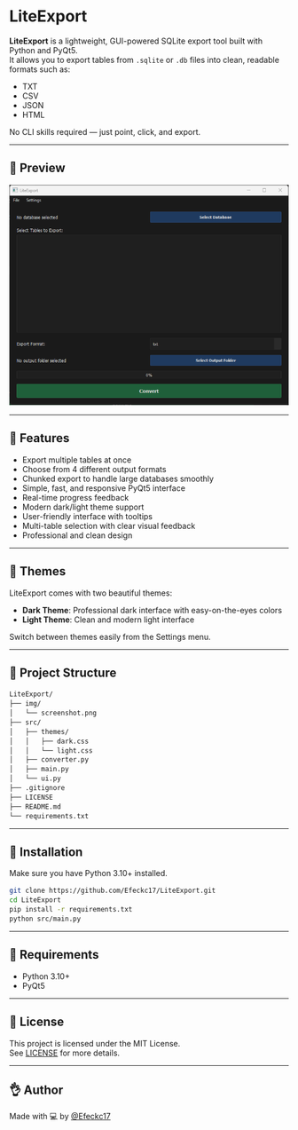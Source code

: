 # LiteExport

**LiteExport** is a lightweight, GUI-powered SQLite export tool built with Python and PyQt5.  
It allows you to export tables from `.sqlite` or `.db` files into clean, readable formats such as:

- TXT  
- CSV  
- JSON  
- HTML

No CLI skills required — just point, click, and export.

---

## 📸 Preview

![UI Screenshot](img/screenshot.png)

---

## 🚀 Features

- Export multiple tables at once
- Choose from 4 different output formats
- Chunked export to handle large databases smoothly
- Simple, fast, and responsive PyQt5 interface
- Real-time progress feedback
- Modern dark/light theme support
- User-friendly interface with tooltips
- Multi-table selection with clear visual feedback
- Professional and clean design

---

## 🎨 Themes

LiteExport comes with two beautiful themes:

- **Dark Theme**: Professional dark interface with easy-on-the-eyes colors
- **Light Theme**: Clean and modern light interface

Switch between themes easily from the Settings menu.

---

## 📁 Project Structure

```bash
LiteExport/
├── img/
│   └── screenshot.png
├── src/
│   ├── themes/
│   │   ├── dark.css
│   │   └── light.css
│   ├── converter.py
│   ├── main.py
│   └── ui.py
├── .gitignore
├── LICENSE
├── README.md
└── requirements.txt
```

---

## 📆 Installation

Make sure you have Python 3.10+ installed.

```bash
git clone https://github.com/Efeckc17/LiteExport.git
cd LiteExport
pip install -r requirements.txt
python src/main.py
```

---

## 🔪 Requirements

- Python 3.10+
- PyQt5

---

## 📝 License

This project is licensed under the MIT License.  
See [LICENSE](LICENSE) for more details.

---

## 👌 Author

Made with 💻 by [@Efeckc17](https://github.com/Efeckc17)

